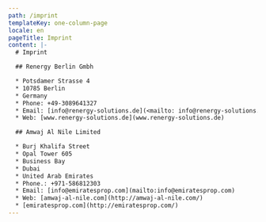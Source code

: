 ```yaml
---
path: /imprint
templateKey: one-column-page
locale: en
pageTitle: Imprint
content: |-
  # Imprint

  ## Renergy Berlin Gmbh

  * Potsdamer Strasse 4
  * 10785 Berlin
  * Germany
  * Phone: +49-3089641327
  * Email: [info@renergy-solutions.de](<mailto: info@renergy-solutions.de>)
  * Web: [www.renergy-solutions.de](www.renergy-solutions.de)

  ## Amwaj Al Nile Limited

  * Burj Khalifa Street
  * Opal Tower 605
  * Business Bay
  * Dubai
  * United Arab Emirates
  * Phone.: +971-586812303
  * Email: [info@emiratesprop.com](mailto:info@emiratesprop.com)
  * Web: [amwaj-al-nile.com](http://amwaj-al-nile.com/)
  * [emiratesprop.com](http://emiratesprop.com/)
---
```

